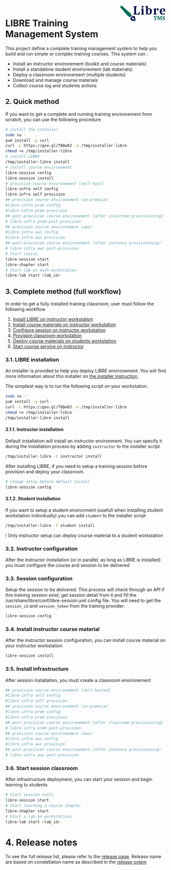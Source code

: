 <img align="right" height="50" src="https://raw.githubusercontent.com/startxfr/libre/dev/docs/assets/logo.svg?sanitize=true">

# LIBRE Training Management System

This project define a complete training management system to help you build and run simple
or complex training courses. This system can :
- Install an instructor environement (toolkit and course materials)
- Install a standalone student environement (lab materials)
- Deploy a classroom environement (multiple students)
- Download and manage course materials
- Collect course log and students actions

## 2. Quick method

If you want to get a complete and running training environement from scratch, you can use the
following procedure

```bash
# install the installer
sudo su -
yum install -y curl
curl -L https://goo.gl/T8Dw9J -o /tmp/installer-libre
chmod +x /tmp/installer-libre
# install LIBRE
/tmp/installer-libre install
# install course environement
libre-session config
libre-session install
# provision course environement (self-host)
libre-infra self config
libre-infra self provision
## provision course environement (on-premise)
#libre-infra prem config
#libre-infra prem provision
## post-provision course environement (after classroom provisionning)
# libre-infra prem post-provision
## provision course environement (aws)
#libre-infra aws config
#libre-infra aws provision
## post-provision course environement (after instance provisionning)
# libre-infra aws post-provision
# Start course
libre-session start
libre-chapter start
# Start lab on each workstation
libre-lab start <lab_id>
```

## 3. Complete  method (full workflow)

In order to get a fully installed training classroom, user must follow the following
workflow

1. [Install LIBRE on instructor workstation](docs/commands/installer.md)
2. [Install course materials on instructor workstation](docs/commands/libre-repository.md)
3. [Configure session on instructor workstation](docs/commands/session-config.md)
4. [Provision classroom workstation](docs/commands/classroom-provision.md)
5. [Deploy course materials on students workstation](docs/commands/session-install.md)
6. [Start course service on instructor](docs/commands/session-start.md)


### 3.1. LIBRE installation

An installer is provided to help you deploy LIBRE environement. You will find more
information about this installer on [the installer instruction](docs/commands/installer.md).

The simpliest way is to run the following script on your workstation.

```bash
sudo su -
yum install -y curl
curl -L https://goo.gl/T8Dw9J -o /tmp/installer-libre
chmod +x /tmp/installer-libre
/tmp/installer-libre install
```

#### 3.1.1. Instructor installation

Default installation will install an instructor environment. You can specify it during the
installation process by adding `instructor` to the installer script
```bash
/tmp/installer-libre -t instructor install
```

After installing LIBRE, if you need to setup a training session before provision and deploy your classroom.

```bash
# change setup before default install
libre-session config
```

#### 3.1.2. Student installation

If you want to setup a student environment (usefull when installing student workstation
individually) you can add `student` to the installer script

```bash
/tmp/installer-libre -t student install
```

! Only instructor setup can deploy course material to a student workstation

### 3.2. Instructor configuration

After the instructor installation (or in parallel, as long as LIBRE is installed)
you must configure the course and session to be delivered

### 3.3. Session configuration

Setup the session to be delivered. This process will check through an API if this training session
exist, get session detail from it and fill the /usr/share/libre/conf/libre-session.yml config file.
You will need to get the `session_id` and `session_token` from the training provider.

```bash
libre-session config
```

### 3.4. Install instructor course material

After the instructor session configuration, you can install course material on your instructor workstation

```bash
libre-session install
```

### 3.5. Install infrastructure

After session installation, you must create a classroom environement

```bash
## provision course environement (self-hosted)
#libre-infra self config
#libre-infra self provision
## provision course environement (on-premise)
#libre-infra prem config
#libre-infra prem provision
## post-provision course environement (after classroom provisionning)
# libre-infra prem post-provision
## provision course environement (aws)
#libre-infra aws config
#libre-infra aws provision
## post-provision course environement (after instance provisionning)
# libre-infra aws post-provision
```

### 3.6. Start session classroom

After infrastructure deployment, you can start your session and begin learning to students

```bash
# Start session tools
libre-session start
# Start learning a course chapter
libre-chapter start
# Start a lab on workstations
libre-lab start <lab_id>
```

# 4. Release notes

To see the full release list, please refer to the [release page](docs/RELEASES.md). Release name are based on constellation name as described in the [release sytem](docs/RELEASES.md#release-naming-rules)
